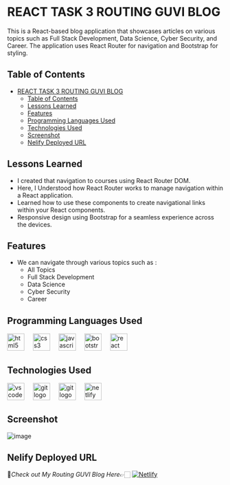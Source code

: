 # REACT TASK 3 ROUTING GUVI BLOG

This is a React-based blog application that showcases articles on various topics such as Full Stack Development, Data Science, Cyber Security, and Career. The application uses React Router for navigation and Bootstrap for styling.


## Table of Contents

- [REACT TASK 3 ROUTING GUVI BLOG](#react-task-3-routing-guvi-blog)
  - [Table of Contents](#table-of-contents)
  - [Lessons Learned](#lessons-learned)
  - [Features](#features)
  - [Programming Languages Used](#programming-languages-used)
  - [Technologies Used](#technologies-used)
  - [Screenshot](#screenshot)
  - [Nelify Deployed URL](#nelify-deployed-url)


## Lessons Learned

- I created that navigation to courses using React Router DOM.
- Here, I Understood how React Router works to manage navigation within a React application.
- Learned how to use these components to create navigational links within your React components.
- Responsive design using Bootstrap for a seamless experience across the devices.

## Features
- We can navigate through various topics such as :
  - All Topics
  - Full Stack Development
  - Data Science
  - Cyber Security
  - Career

## Programming Languages Used

<div align="left">
  <img src="https://cdn.jsdelivr.net/gh/devicons/devicon/icons/html5/html5-original.svg" height="40" alt="html5 logo"  />
  <img width="12" />

  <img src="https://cdn.jsdelivr.net/gh/devicons/devicon/icons/css3/css3-original.svg" height="40" alt="css3 logo"  />
  <img width="12" />

  <img src="https://cdn.jsdelivr.net/gh/devicons/devicon/icons/javascript/javascript-original.svg" height="40" alt="javascript logo"  />
  <img width="12" />

  <img src="https://cdn.jsdelivr.net/gh/devicons/devicon/icons/bootstrap/bootstrap-original.svg" height="40" alt="bootstrap logo"  />
  <img width="12" />
  
  <img src="https://skillicons.dev/icons?i=react" height="40" alt="react logo"  />
</div>

## Technologies Used

<div align="left">
  <img src="https://cdn.simpleicons.org/visualstudiocode/007ACC" height="40" alt="vscode logo"  />
  <img width="12" />

  <img src="https://cdn.simpleicons.org/git/F05032" height="40" alt="git logo"  />
  <img width="12" />

  <img src="https://cdn.simpleicons.org/github/FFFFFF" height="40" alt="git logo"  />
  <img width="12" />

  <img src="https://cdn.simpleicons.org/netlify/00C7B7" height="40" alt="netlify logo"  />
</div>

## Screenshot

![image](https://miro.medium.com/v2/resize:fit:3840/format:webp/1*S2xxGyx6r_GnJVxGgclWMw.png)

## Nelify Deployed URL

🔸*Check out My Routing GUVI Blog Here*👉🏻 [![Netlify](https://img.shields.io/badge/netlify-%23000000.svg?style=for-the-badge&logo=netlify&logoColor=#00C7B7)](https://to-do-list-react-task-3.netlify.app/)
